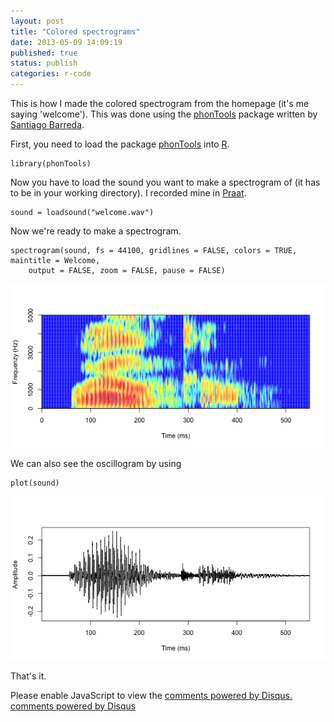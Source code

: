 ```yaml
---
layout: post
title: "Colored spectrograms"
date: 2013-05-09 14:09:19
published: true
status: publish
categories: r-code
---
```


 
This is how I made the colored spectrogram from the homepage (it's me saying 'welcome'). This was done using the [phonTools][phonTools] package written by [Santiago Barreda][Santiago Barreda].
 

 
First, you need to load the package [phonTools][phonTools] into [R][R].
 


    library(phonTools)

 
Now you have to load the sound you want to make a spectrogram of (it has to be in your working directory). I recorded mine in [Praat][Praat].
 

    sound = loadsound("welcome.wav")

 
Now we're ready to make a spectrogram.
 

    spectrogram(sound, fs = 44100, gridlines = FALSE, colors = TRUE, maintitle = Welcome, 
        output = FALSE, zoom = FALSE, pause = FALSE)

![plot of chunk unnamed-chunk-3](/images/figure/unnamed-chunk-3.png) 

 
We can also see the oscillogram by using
 

    plot(sound)

![plot of chunk unnamed-chunk-4](/images/figure/unnamed-chunk-4.png) 

 
 
 
That's it.


[phonTools]: http://cran.r-project.org/web/packages/phonTools/index.html
[Santiago Barreda]: http://www.santiagobarreda.com/rscripts.html
[Praat]: http://www.fon.hum.uva.nl/praat/
[R]: http://www.r-project.org


<div id="disqus_thread"></div>
<script type="text/javascript">
    /* * * CONFIGURATION VARIABLES: EDIT BEFORE PASTING INTO YOUR WEBPAGE * * */
    var disqus_shortname = 'jvcasill'; // required: replace example with your forum shortname

    /* * * DON'T EDIT BELOW THIS LINE * * */
    (function() {
        var dsq = document.createElement('script'); dsq.type = 'text/javascript'; dsq.async = true;
        dsq.src = '//' + disqus_shortname + '.disqus.com/embed.js';
        (document.getElementsByTagName('head')[0] || document.getElementsByTagName('body')[0]).appendChild(dsq);
    })();
</script>
<noscript>Please enable JavaScript to view the <a href="http://disqus.com/?ref_noscript">comments powered by Disqus.</a></noscript>
<a href="http://disqus.com" class="dsq-brlink">comments powered by <span class="logo-disqus">Disqus</span></a>